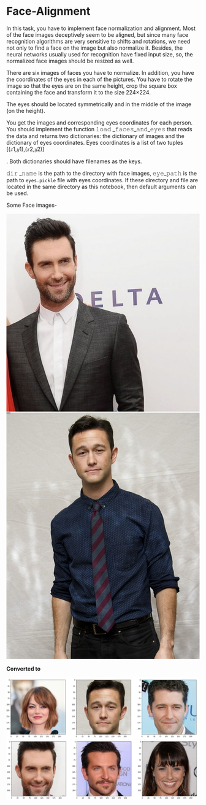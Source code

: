 # Face-Alignment
In this task, you have to implement face normalization and alignment. Most of the face images deceptively seem to be aligned, but since many face recognition algorithms are very sensitive to shifts and rotations, we need not only to find a face on the image but also normalize it. Besides, the neural networks usually used for recognition have fixed input size, so, the normalized face images should be resized as well.

There are six images of faces you have to normalize. In addition, you have the coordinates of the eyes in each of the pictures. You have to rotate the image so that the eyes are on the same height, crop the square box containing the face and transform it to the size 224×224.

The eyes should be located symmetrically and in the middle of the image (on the height).

You get the images and corresponding eyes coordinates for each person. You should implement the function 𝚕𝚘𝚊𝚍 _𝚏𝚊𝚌𝚎𝚜_𝚊𝚗𝚍_𝚎𝚢𝚎𝚜 that reads the data and returns two dictionaries: the dictionary of images and the dictionary of eyes coordinates. Eyes coordinates is a list of two tuples [(𝑥1,𝑦1),(𝑥2,𝑦2)]

. Both dictionaries should have filenames as the keys.

𝚍𝚒𝚛 _𝚗𝚊𝚖𝚎 is the path to the directory with face images, 𝚎𝚢𝚎_𝚙𝚊𝚝𝚑 is the path to `eyes.pickle` file with eyes coordinates. If these directory and file are located in the same directory as this notebook, then default arguments can be used.

Some Face images-

![](https://github.com/pandey-parth/Face-Alignment/blob/master/faces_imgs/1.jpg) ![](https://github.com/pandey-parth/Face-Alignment/blob/master/faces_imgs/5.jpg)

**Converted to**

![](https://github.com/pandey-parth/Face-Alignment/blob/master/Screenshot/Screenshot_2021-05-20%20face_alignment%20-%20Jupyter%20Notebook(1).png) ![](https://github.com/pandey-parth/Face-Alignment/blob/master/Screenshot/Screenshot_2021-05-20%20face_alignment%20-%20Jupyter%20Notebook.png)
